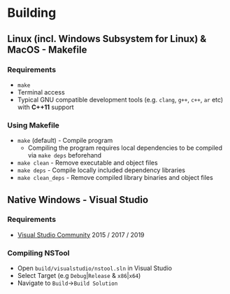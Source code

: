 # Building
## Linux (incl. Windows Subsystem for Linux) & MacOS - Makefile
### Requirements
* `make`
* Terminal access
* Typical GNU compatible development tools (e.g. `clang`, `g++`, `c++`, `ar` etc) with __C++11__ support

### Using Makefile
* `make` (default) - Compile program
	* Compiling the program requires local dependencies to be compiled via `make deps` beforehand
* `make clean` - Remove executable and object files
* `make deps` - Compile locally included dependency libraries
* `make clean_deps` - Remove compiled library binaries and object files

## Native Windows - Visual Studio
### Requirements
* [Visual Studio Community](https://visualstudio.microsoft.com/vs/community/) 2015 / 2017 / 2019

### Compiling NSTool
* Open `build/visualstudio/nstool.sln` in Visual Studio
* Select Target (e.g `Debug`|`Release` & `x86`|`x64`)
* Navigate to `Build`->`Build Solution`